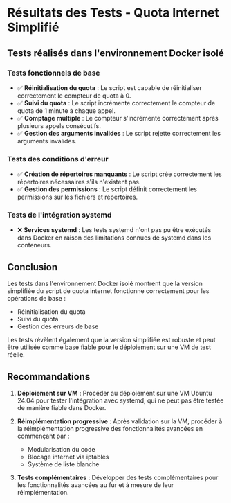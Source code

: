 # Résultats des Tests - Quota Internet Simplifié

## Tests réalisés dans l'environnement Docker isolé

### Tests fonctionnels de base
- ✅ **Réinitialisation du quota** : Le script est capable de réinitialiser correctement le compteur de quota à 0.
- ✅ **Suivi du quota** : Le script incrémente correctement le compteur de quota de 1 minute à chaque appel.
- ✅ **Comptage multiple** : Le compteur s'incrémente correctement après plusieurs appels consécutifs.
- ✅ **Gestion des arguments invalides** : Le script rejette correctement les arguments invalides.

### Tests des conditions d'erreur
- ✅ **Création de répertoires manquants** : Le script crée correctement les répertoires nécessaires s'ils n'existent pas.
- ✅ **Gestion des permissions** : Le script définit correctement les permissions sur les fichiers et répertoires.

### Tests de l'intégration systemd
- ❌ **Services systemd** : Les tests systemd n'ont pas pu être exécutés dans Docker en raison des limitations connues de systemd dans les conteneurs.

## Conclusion

Les tests dans l'environnement Docker isolé montrent que la version simplifiée du script de quota internet fonctionne correctement pour les opérations de base :
- Réinitialisation du quota
- Suivi du quota
- Gestion des erreurs de base

Les tests révèlent également que la version simplifiée est robuste et peut être utilisée comme base fiable pour le déploiement sur une VM de test réelle.

## Recommandations

1. **Déploiement sur VM** : Procéder au déploiement sur une VM Ubuntu 24.04 pour tester l'intégration avec systemd, qui ne peut pas être testée de manière fiable dans Docker.

2. **Réimplémentation progressive** : Après validation sur la VM, procéder à la réimplémentation progressive des fonctionnalités avancées en commençant par :
   - Modularisation du code
   - Blocage internet via iptables
   - Système de liste blanche

3. **Tests complémentaires** : Développer des tests complémentaires pour les fonctionnalités avancées au fur et à mesure de leur réimplémentation. 